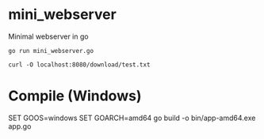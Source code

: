 # mini_webserver
Minimal webserver in go

<code>go run mini_webserver.go</code>

<code>curl -O localhost:8080/download/test.txt</code>


# Compile (Windows)
SET GOOS=windows
SET GOARCH=amd64
go build -o bin/app-amd64.exe app.go
